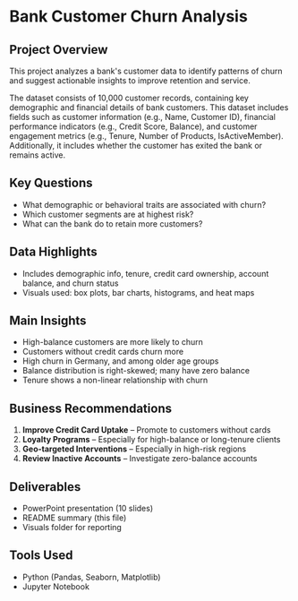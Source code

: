# Bank Customer Churn Analysis

## Project Overview
This project analyzes a bank's customer data to identify patterns of churn and suggest actionable insights to improve retention and service.

The dataset consists of 10,000 customer records, containing key demographic and financial details of bank customers. This dataset includes fields such as customer information (e.g., Name, Customer ID), financial performance indicators (e.g., Credit Score, Balance), and customer engagement metrics (e.g., Tenure, Number of Products, IsActiveMember). Additionally, it includes whether the customer has exited the bank or remains active.

## Key Questions
- What demographic or behavioral traits are associated with churn?
- Which customer segments are at highest risk?
- What can the bank do to retain more customers?

## Data Highlights
- Includes demographic info, tenure, credit card ownership, account balance, and churn status
- Visuals used: box plots, bar charts, histograms, and heat maps

## Main Insights
- High-balance customers are more likely to churn
- Customers without credit cards churn more
- High churn in Germany, and among older age groups
- Balance distribution is right-skewed; many have zero balance
- Tenure shows a non-linear relationship with churn

## Business Recommendations
1. **Improve Credit Card Uptake** – Promote to customers without cards
2. **Loyalty Programs** – Especially for high-balance or long-tenure clients
3. **Geo-targeted Interventions** – Especially in high-risk regions
4. **Review Inactive Accounts** – Investigate zero-balance accounts

## Deliverables
- PowerPoint presentation (10 slides)
- README summary (this file)
- Visuals folder for reporting

## Tools Used
- Python (Pandas, Seaborn, Matplotlib)
- Jupyter Notebook
